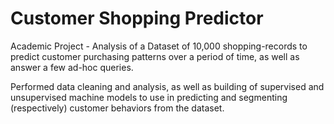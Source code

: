 # Customer Shopping Predictor

Academic Project - Analysis of a Dataset of 10,000 shopping-records 
to predict customer purchasing patterns over a period of time, as well
as answer a few ad-hoc queries. 

Performed data cleaning and analysis, as well as building of supervised and
unsupervised machine models to use in predicting and segmenting (respectively)
customer behaviors from the dataset.
